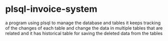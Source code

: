 # plsql-invoice-system

a program using plsql to manage the database and tables 
it keeps tracking of the changes of each table and change the data in multiple tables that are related 
and it has historical table for saving the deleted data from the tables 
